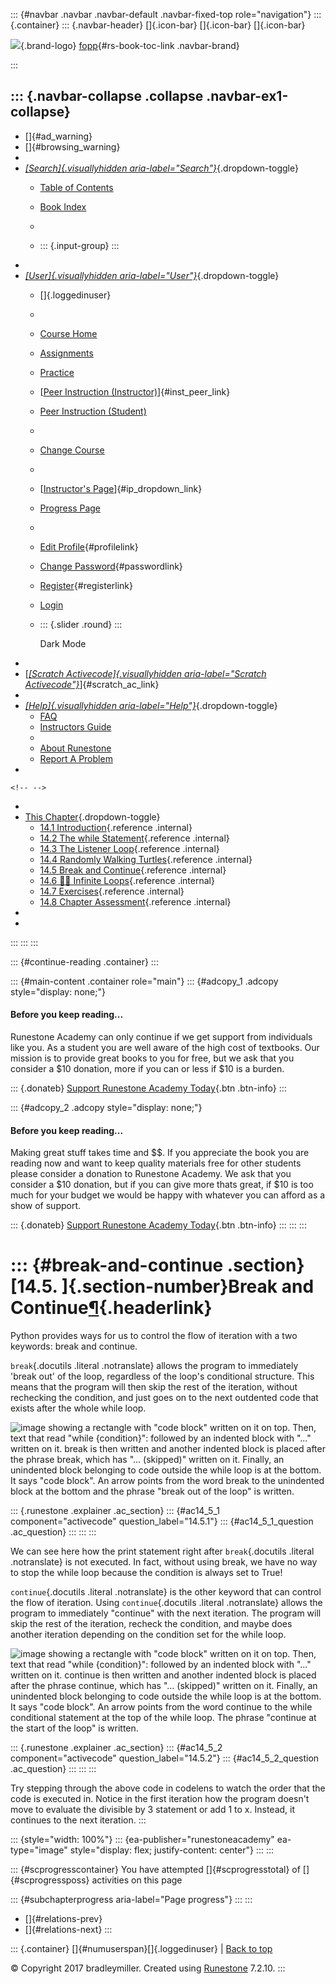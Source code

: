 ::: {#navbar .navbar .navbar-default .navbar-fixed-top role="navigation"}
::: {.container}
::: {.navbar-header}
[]{.icon-bar} []{.icon-bar} []{.icon-bar}

<div>

[![](../_static/img/RAIcon.png)](/runestone/default/user/login){.brand-logo}
[fopp](../index.html){#rs-book-toc-link .navbar-brand}

</div>
:::

::: {.navbar-collapse .collapse .navbar-ex1-collapse}
-   
-   []{#ad_warning}
-   []{#browsing_warning}
-   
-   [*[Search]{.visuallyhidden
    aria-label="Search"}*](#){.dropdown-toggle}
    -   [Table of Contents](../index.html)

    -   [Book Index](../genindex.html)

    -   

    -   ::: {.input-group}
        :::
-   
-   [*[User]{.visuallyhidden aria-label="User"}*](#){.dropdown-toggle}
    -   []{.loggedinuser}

    -   

    -   [Course Home](/ns/course/index)

    -   [Assignments](/assignment/student/chooseAssignment)

    -   [Practice](/runestone/assignments/practice)

    -   [[Peer Instruction
        (Instructor)](/runestone/peer/instructor.html)]{#inst_peer_link}

    -   [Peer Instruction (Student)](/runestone/peer/student.html)

    -   

    -   [Change Course](/runestone/default/courses)

    -   

    -   [[Instructor\'s
        Page](/runestone/admin/index)]{#ip_dropdown_link}

    -   [Progress Page](/runestone/dashboard/studentreport)

    -   

    -   [Edit Profile](/runestone/default/user/profile){#profilelink}

    -   [Change
        Password](/runestone/default/user/change_password){#passwordlink}

    -   [Register](/runestone/default/user/register){#registerlink}

    -   [Login](#)

    -   ::: {.slider .round}
        :::

        Dark Mode
-   
-   [[*[Scratch Activecode]{.visuallyhidden
    aria-label="Scratch Activecode"}*](javascript:runestoneComponents.popupScratchAC())]{#scratch_ac_link}
-   
-   [*[Help]{.visuallyhidden aria-label="Help"}*](#){.dropdown-toggle}
    -   [FAQ](http://runestoneinteractive.org/pages/faq.html)
    -   [Instructors Guide](https://guide.runestone.academy)
    -   
    -   [About Runestone](http://runestoneinteractive.org)
    -   [Report A
        Problem](/runestone/default/reportabug?course=fopp&page=BreakandContinue)
-   

```{=html}
<!-- -->
```
-   
-   [This Chapter](../index.html){.dropdown-toggle}
    -   [14.1 Introduction](intro-indefiniteiteration.html){.reference
        .internal}
    -   [14.2 The while Statement](ThewhileStatement.html){.reference
        .internal}
    -   [14.3 The Listener Loop](listenerLoop.html){.reference
        .internal}
    -   [14.4 Randomly Walking
        Turtles](RandomlyWalkingTurtles.html){.reference .internal}
    -   [14.5 Break and Continue](BreakandContinue.html){.reference
        .internal}
    -   [14.6 👩‍💻 Infinite Loops](WPInfiniteLoops.html){.reference
        .internal}
    -   [14.7 Exercises](Exercises.html){.reference .internal}
    -   [14.8 Chapter Assessment](ChapterAssessment.html){.reference
        .internal}
-   
-   
:::
:::
:::

::: {#continue-reading .container}
:::

::: {#main-content .container role="main"}
::: {#adcopy_1 .adcopy style="display: none;"}
#### Before you keep reading\...

Runestone Academy can only continue if we get support from individuals
like you. As a student you are well aware of the high cost of textbooks.
Our mission is to provide great books to you for free, but we ask that
you consider a \$10 donation, more if you can or less if \$10 is a
burden.

::: {.donateb}
[Support Runestone Academy Today](/runestone/default/donate?ad=1){.btn
.btn-info}
:::

::: {#adcopy_2 .adcopy style="display: none;"}
#### Before you keep reading\...

Making great stuff takes time and \$\$. If you appreciate the book you
are reading now and want to keep quality materials free for other
students please consider a donation to Runestone Academy. We ask that
you consider a \$10 donation, but if you can give more thats great, if
\$10 is too much for your budget we would be happy with whatever you can
afford as a show of support.

::: {.donateb}
[Support Runestone Academy Today](/runestone/default/donate?ad=2){.btn
.btn-info}
:::
:::
:::

::: {#break-and-continue .section}
[14.5. ]{.section-number}Break and Continue[¶](#break-and-continue "Permalink to this heading"){.headerlink}
============================================================================================================

Python provides ways for us to control the flow of iteration with a two
keywords: break and continue.

`break`{.docutils .literal .notranslate} allows the program to
immediately 'break out' of the loop, regardless of the loop's
conditional structure. This means that the program will then skip the
rest of the iteration, without rechecking the condition, and just goes
on to the next outdented code that exists after the whole while loop.

![image showing a rectangle with \"code block\" written on it on top.
Then, text that read \"while {condition}\": followed by an indented
block with \"\...\" written on it. break is then written and another
indented block is placed after the phrase break, which has \"\...
(skipped)\" written on it. Finally, an unindented block belonging to
code outside the while loop is at the bottom. It says \"code block\". An
arrow points from the word break to the unindented block at the bottom
and the phrase \"break out of the loop\" is
written.](../_images/while_and_break.png)

::: {.runestone .explainer .ac_section}
::: {#ac14_5_1 component="activecode" question_label="14.5.1"}
::: {#ac14_5_1_question .ac_question}
:::
:::
:::

We can see here how the print statement right after `break`{.docutils
.literal .notranslate} is not executed. In fact, without using break, we
have no way to stop the while loop because the condition is always set
to True!

`continue`{.docutils .literal .notranslate} is the other keyword that
can control the flow of iteration. Using `continue`{.docutils .literal
.notranslate} allows the program to immediately "continue" with the next
iteration. The program will skip the rest of the iteration, recheck the
condition, and maybe does another iteration depending on the condition
set for the while loop.

![image showing a rectangle with \"code block\" written on it on top.
Then, text that read \"while {condition}\": followed by an indented
block with \"\...\" written on it. continue is then written and another
indented block is placed after the phrase continue, which has \"\...
(skipped)\" written on it. Finally, an unindented block belonging to
code outside the while loop is at the bottom. It says \"code block\". An
arrow points from the word continue to the while conditional statement
at the top of the while loop. The phrase \"continue at the start of the
loop\" is written.](../_images/while_and_continue.png)

::: {.runestone .explainer .ac_section}
::: {#ac14_5_2 component="activecode" question_label="14.5.2"}
::: {#ac14_5_2_question .ac_question}
:::
:::
:::

Try stepping through the above code in codelens to watch the order that
the code is executed in. Notice in the first iteration how the program
doesn't move to evaluate the divisible by 3 statement or add 1 to x.
Instead, it continues to the next iteration.
:::

::: {style="width: 100%"}
::: {ea-publisher="runestoneacademy" ea-type="image" style="display: flex; justify-content: center"}
:::
:::

::: {#scprogresscontainer}
You have attempted []{#scprogresstotal} of []{#scprogressposs}
activities on this page

::: {#subchapterprogress aria-label="Page progress"}
:::
:::

-   [[](RandomlyWalkingTurtles.html)]{#relations-prev}
-   [[](WPInfiniteLoops.html)]{#relations-next}
:::

::: {.container}
[]{#numuserspan}[]{.loggedinuser} \| [Back to top](#)

© Copyright 2017 bradleymiller. Created using
[Runestone](http://runestoneinteractive.org/) 7.2.10.
:::
